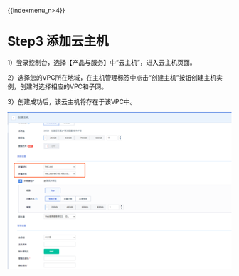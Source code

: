 {{indexmenu_n>4}}

# Step3 添加云主机

1）登录控制台，选择【产品与服务】中“云主机”，进入云主机页面。

2）选择您的VPC所在地域，在主机管理标签中点击“创建主机”按钮创建主机实例，创建时选择相应的VPC和子网。

3）创建成功后，该云主机将存在于该VPC中。

![image](/images/create_uhost.png)
